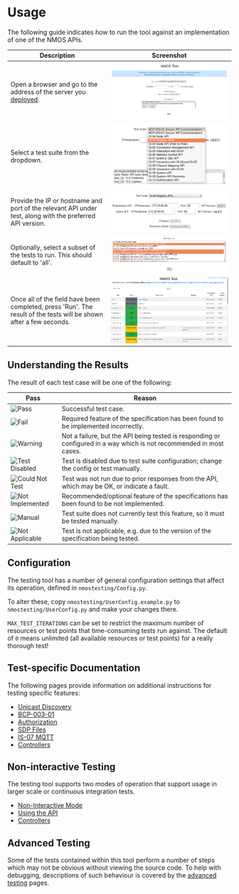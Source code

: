 # Usage

The following guide indicates how to run the tool against an implementation of one of the NMOS APIs.

Description | Screenshot
--- | ---
Open a browser and go to the address of the server you [deployed](1.0.%20Installation.md). | ![Testing Tool Launcher](images/initial-launch.png "Testing Tool Launcher")
Select a test suite from the dropdown. | ![Test Suite Dropdown](images/test-dropdown.png "Test Suite Dropdown")
Provide the IP or hostname and port of the relevant API under test, along with the preferred API version. | ![Test Configuration](images/test-setup.png "Test Configuration")
Optionally, select a subset of the tests to run. This should default to 'all'. | ![Test Selection](images/test-selection.png "Test Selection")
Once all of the field have been completed, press 'Run'. The result of the tests will be shown after a few seconds. |![Example Results Window](images/test-results.png "Example Results Window")

## Understanding the Results

The result of each test case will be one of the following:

| Pass | Reason |
| - | - |
| ![Pass](https://place-hold.it/128x32/28a745.png?text=Pass&fontsize=12&bold) | Successful test case. |
| ![Fail](https://place-hold.it/128x32/dc3545.png?text=Fail&fontsize=12&bold) | Required feature of the specification has been found to be implemented incorrectly. |
| ![Warning](https://place-hold.it/128x32/ffc107.png?text=Warning&fontsize=12&bold) | Not a failure, but the API being tested is responding or configured in a way which is not recommended in most cases. |
| ![Test Disabled](https://place-hold.it/128x32/ffc107.png?text=Test%20Disabled&fontsize=12&bold) | Test is disabled due to test suite configuration; change the config or test manually. |
| ![Could Not Test](https://place-hold.it/128x32/ffc107.png?text=Could%20Not%20Test&fontsize=12&bold) | Test was not run due to prior responses from the API, which may be OK, or indicate a fault. |
| ![Not Implemented](https://place-hold.it/128x32/ffc107.png?text=Not%20Implemented&fontsize=12&bold) | Recommended/optional feature of the specifications has been found to be not implemented. |
| ![Manual](https://place-hold.it/128x32/007bff.png?text=Manual&fontsize=12&bold) | Test suite does not currently test this feature, so it must be tested manually. |
| ![Not Applicable](https://place-hold.it/128x32/6c757d.png?text=Not%20Applicable&fontsize=12&bold) | Test is not applicable, e.g. due to the version of the specification being tested. |

## Configuration

The testing tool has a number of general configuration settings that affect its operation, defined in `nmostesting/Config.py`.
 
To alter these, copy `nmostesting/UserConfig.example.py` to `nmostesting/UserConfig.py` and make your changes there.

`MAX_TEST_ITERATIONS` can be set to restrict the maximum number of resources or test points that time-consuming tests run against.
The default of `0` means unlimited (all available resources or test points) for a really thorough test!

## Test-specific Documentation

The following pages provide information on additional instructions for testing specific features:

- [Unicast Discovery](2.1.%20Usage%20-%20Testing%20Unicast%20Discovery.md)
- [BCP-003-01](2.2.%20Usage%20-%20Testing%20BCP-003-01%20TLS.md)
- [Authorization](2.3.%20Usage%20-%20Testing%20IS-10%20Authorization.md)
- [SDP Files](2.4.%20Usage%20-%20Testing%20of%20SDP%20Files.md)
- [IS-07 MQTT](2.7.%20Usage%20-%20Testing%20IS-07%20MQTT.md)
- [Controllers](2.8.%20Usage%20-%20Testing%20Controllers.md)

## Non-interactive Testing

The testing tool supports two modes of operation that support usage in larger scale or continuous integration tests.

- [Non-Interactive Mode](2.5.%20Usage%20-%20Non-Interactive%20Mode.md)
- [Using the API](2.6.%20Usage%20-%20Using%20the%20API.md)
- [Controllers](2.9.%20Usage%20-%20Fully%20Automated%20Testing%20of%20Controllers.md)

## Advanced Testing

Some of the tests contained within this tool perform a number of steps which may not be obvious without viewing the source code.
To help with debugging, descriptions of such behaviour is covered by the [advanced testing](6.0.%20Advanced%20Testing.md) pages.
